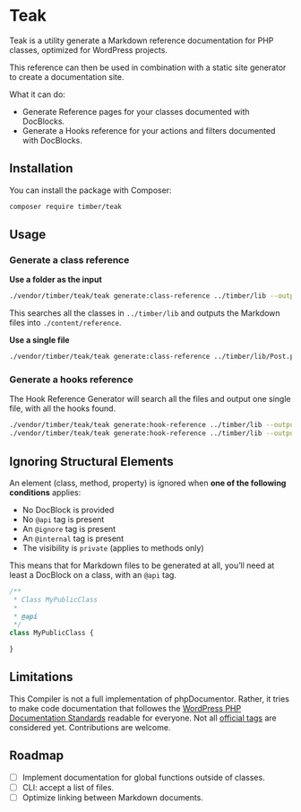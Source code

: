 # Teak

Teak is a utility generate a Markdown reference documentation for PHP classes, optimized for WordPress projects.

This reference can then be used in combination with a static site generator to create a documentation site.

What it can do:

- Generate Reference pages for your classes documented with DocBlocks.
- Generate a Hooks reference for your actions and filters documented with DocBlocks. 

## Installation

You can install the package with Composer:

```bash
composer require timber/teak
```

## Usage

### Generate a class reference

**Use a folder as the input**

```bash
./vendor/timber/teak/teak generate:class-reference ../timber/lib --output ./content/reference
```

This searches all the classes in `../timber/lib` and outputs the Markdown files into `./content/reference`.

**Use a single file**

```bash
./vendor/timber/teak/teak generate:class-reference ../timber/lib/Post.php --output ./content/reference
```

### Generate a hooks reference

The Hook Reference Generator will search all the files and output one single file, with all the hooks found.

```bash
./vendor/timber/teak/teak generate:hook-reference ../timber/lib --output ./content/hooks --hook_type=filter
./vendor/timber/teak/teak generate:hook-reference ../timber/lib --output ./content/hooks --hook_type=action
```

## Ignoring Structural Elements

An element (class, method, property) is ignored when **one of the following conditions** applies:

- No DocBlock is provided
- No `@api` tag is present
- An `@ignore` tag is present
- An `@internal` tag is present
- The visibility is `private` (applies to methods only)

This means that for Markdown files to be generated at all, you’ll need at least a DocBlock on a class, with an `@api` tag.

```php
/**
 * Class MyPublicClass
 *
 * @api
 */
class MyPublicClass {

}
```

## Limitations

This Compiler is not a full implementation of phpDocumentor. Rather, it tries to make code documentation that followes the [WordPress PHP Documentation Standards](https://make.wordpress.org/core/handbook/best-practices/inline-documentation-standards/php/) readable for everyone. Not all [official tags](https://make.wordpress.org/core/handbook/best-practices/inline-documentation-standards/php/#phpdoc-tags) are considered yet. Contributions are welcome.

## Roadmap

- [ ] Implement documentation for global functions outside of classes.
- [ ] CLI: accept a list of files.
- [ ] Optimize linking between Markdown documents.

